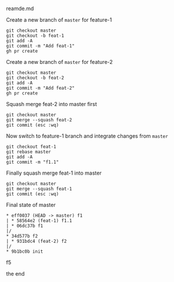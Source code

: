 reamde.md

Create a new branch of `master` for feature-1
```
git checkout master
git checkout -b feat-1
git add -A
git commit -m "Add feat-1"
gh pr create 
```

Create a new branch of `master` for feature-2
```
git checkout master
git checkout -b feat-2
git add -A
git commit -m "Add feat-2"
gh pr create 
```

Squash merge feat-2 into master first
```
git checkout master 
git merge --squash feat-2
git commit (esc :wq)
```

Now switch to feature-1 branch and integrate changes from `master`

```
git checkout feat-1
git rebase master
git add -A
git commit -m "f1.1"
```

Finally squash merge feat-1 into master
```
git checkout master 
git merge --squash feat-1
git commit (esc :wq)
```


Final state of master

```
* eff0037 (HEAD -> master) f1
| * 58564e2 (feat-1) f1.1
| * 06dc37b f1
|/  
* 34d577b f2
| * 931bdc4 (feat-2) f2
|/  
* 9b1bc0b init
```

f5

the end